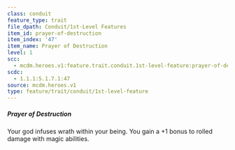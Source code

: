 ```yaml
---
class: conduit
feature_type: trait
file_dpath: Conduit/1st-Level Features
item_id: prayer-of-destruction
item_index: '47'
item_name: Prayer of Destruction
level: 1
scc:
  - mcdm.heroes.v1:feature.trait.conduit.1st-level-feature:prayer-of-destruction
scdc:
  - 1.1.1:5.1.7.1:47
source: mcdm.heroes.v1
type: feature/trait/conduit/1st-level-feature
---
```


##### Prayer of Destruction

Your god infuses wrath within your being. You gain a +1 bonus to rolled damage with magic abilities.
